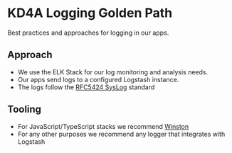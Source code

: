 # KD4A Logging Golden Path

Best practices and approaches for logging in our apps.

## Approach

- We use the ELK Stack for our log monitoring and analysis needs.
- Our apps send logs to a configured Logstash instance.
- The logs follow the [RFC5424 SysLog](https://tools.ietf.org/html/rfc5424) standard

## Tooling

- For JavaScript/TypeScript stacks we recommend [Winston](https://github.com/winstonjs/winston)
- For any other purposes we recommend any logger that integrates with Logstash
